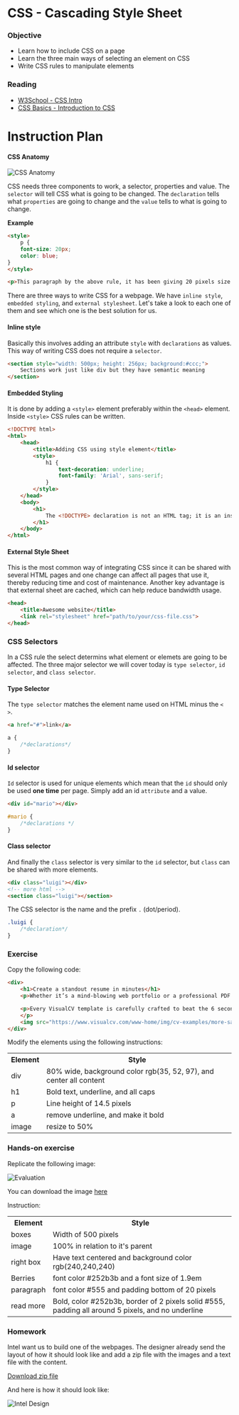 # CSS - Cascading Style Sheet

### Objective

* Learn how to include CSS on a page
* Learn the three main ways of selecting an element on CSS
* Write CSS rules to manipulate elements

### Reading 

* [W3School - CSS Intro](http://www.w3schools.com/css/css_intro.asp)
* [CSS Basics - Introduction to CSS](http://www.cssbasics.com/introduction-to-css/)

# Instruction Plan

#### CSS Anatomy

![CSS Anatomy](../images/03/css-rule-anatomy.jpg)

CSS needs three components to work, a selector, properties and value. The `selector` will tell CSS what is going to be changed. The `declaration` tells what `properties` are going to change and the `value` tells to what is going to change.

**Example**

```html
<style>
    p {
    font-size: 20px;
    color: blue;
}
</style>

<p>This paragraph by the above rule, it has been giving 20 pixels size and blue color.</p>
```

There are three ways to write CSS for a webpage. We have `inline style`, `embedded styling`, and `external stylesheet`. Let's take a look to each one of them and see which one is the best solution for us.

#### Inline style
Basically this involves adding an attribute `style` with `declarations` as values. This way of writing CSS does not require a `selector`.

```html
<section style="width: 500px; height: 256px; background:#ccc;">
    Sections work just like div but they have semantic meaning
</section>
```

#### Embedded Styling
It is done by adding a `<style>` element preferably within the `<head>` element. Inside `<style>` CSS rules can be written.

```html
<!DOCTYPE html>
<html>
    <head>
        <title>Adding CSS using style element</title>
        <style>
            h1 {
                text-decoration: underline;
                font-family: 'Arial', sans-serif;
            }
        </style>
    </head>
    <body>
        <h1>
            The <!DOCTYPE> declaration is not an HTML tag; it is an instruction to the web browser.
        </h1>
    </body>
</html>

```

#### External Style Sheet

This is the most common way of integrating CSS since it can be shared with several HTML pages and one change can affect all pages that use it, thereby reducing time and cost of maintenance. Another key advantage is that external sheet are cached, which can help reduce bandwidth usage.

```html
<head>
    <title>Awesome website</title>
    <link rel="stylesheet" href="path/to/your/css-file.css">
</head>
```

### CSS Selectors

In a CSS rule the select determins what element or elemets are going to be affected. The three major selector we will cover today is `type selector`, `id selector`, and `class selector`.

#### Type Selector

The `type selector` matches the element name used on HTML minus the `< >`. 

```html
<a href="#">link</a>
``` 

```css
a {
    /*declarations*/
}

```

#### Id selector

`Id` selector is used for unique elements which mean that the `id` should only be used **one time** per page. Simply add an id `attribute` and a value. 

```html
<div id="mario"></div>
```

```css
#mario { 
    /*declarations */
}

```

#### Class selector

And finally the `class` selector is very similar to the `id` selector, but `class` can be shared with more elements. 

```html
<div class="luigi"></div>
<!-- more html -->
<section class="luigi"></section>
```

The CSS selector is the name and the prefix `.` (dot/period).

```css
.luigi { 
    /*declaration*/
}
```

### Exercise

Copy the following code:

```html
<div>
    <h1>Create a standout resume in minutes</h1>
    <p>Whether it’s a mind-blowing web portfolio or a professional PDF resume, <a href="https://www.visualcv.com/" target="_parent" >VisualCV</a> has the right design for the job.</p>

    <p>Every VisualCV template is carefully crafted to beat the 6 second test - helping you get from application to interview.
    </p>
    <img src="https://www.visualcv.com/www-home/img/cv-examples/more-samples.jpg" alt="Resumes">
</div>
```
Modify the elements using the following instructions:

<table>
    <tr>
        <th>Element</th>
        <th>Style</th>
    </tr>
    <tr>
        <td>div</td>
        <td>80% wide, background color rgb(35, 52, 97), and center all content </td>
    </tr>
    <tr>
        <td>h1</td>
        <td>Bold text, underline, and all caps</td>
    </tr>
    <tr>
        <td>p</td>
        <td>Line height of 14.5 pixels</td>
    </tr>
    <tr>
        <td>a</td>
        <td>remove underline, and make it bold</td>
    </tr>
    <tr>
        <td>image</td>
        <td>resize to 50%</td>
    </tr>
</table>



### Hands-on exercise

Replicate the following image:

![Evaluation](https://github.com/AustinCodingAcademy/HTMLIntroductory/blob/master/images/03/evaluation.jpg)
 
You can download the image [here](https://github.com/AustinCodingAcademy/HTMLIntroductory/raw/master/archives/03/files/berries.jpg)

Instruction: 

<table>
    <tr>
        <th>Element</th>
        <th>Style</th>
    </tr>
    <tr>
        <td>boxes</td>
        <td>Width of 500 pixels</td>
    </tr>
    <tr>
        <td>image</td>
        <td>100% in relation to it's parent</td>
    </tr>
    <tr>
        <td>right box</td>
        <td>Have text centered and background color rgb(240,240,240)</td>
    </tr>
    <tr>
        <td>Berries</td>
        <td>font color #252b3b and a font size of 1.9em</td>
    </tr>
    <tr>
        <td>paragraph</td>
        <td>font color #555 and padding bottom of 20 pixels</td>
    </tr>
    <tr>
        <td>read more</td>
        <td>Bold, color #252b3b, border of 2 pixels solid #555, padding all around 5 pixels, and no underline</td>
    </tr>
</table>

### Homework

Intel want us to build one of the webpages. The designer already send the layout of how it should look like and add a zip file with the images and a text file with the content.

[Download zip file](https://github.com/AustinCodingAcademy/HTMLIntroductory/raw/master/archives/03/homework/homework.zip)

And here is how it should look like:

![Intel Design](../images/03/homework.jpg)

